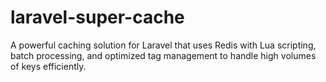 # laravel-super-cache
A powerful caching solution for Laravel that uses Redis with Lua scripting, batch processing, and optimized tag management to handle high volumes of keys efficiently.
